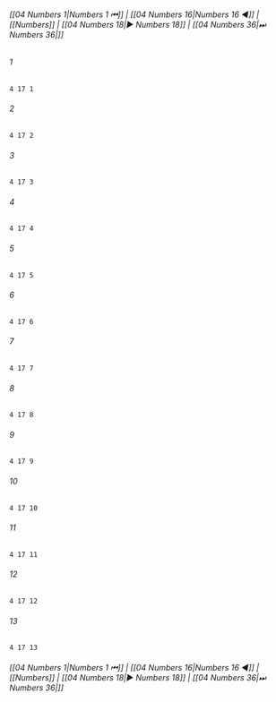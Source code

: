 
###### [[04 Numbers 1|Numbers 1 ⏮]] | [[04 Numbers 16|Numbers 16 ◀]] | [[Numbers]] | [[04 Numbers 18|▶ Numbers 18]] | [[04 Numbers 36|⏭ Numbers 36|]]

###### 1
``` verse
4 17 1 
```
###### 2
``` verse
4 17 2 
```
###### 3
``` verse
4 17 3 
```
###### 4
``` verse
4 17 4 
```
###### 5
``` verse
4 17 5 
```
###### 6
``` verse
4 17 6 
```
###### 7
``` verse
4 17 7 
```
###### 8
``` verse
4 17 8 
```
###### 9
``` verse
4 17 9 
```
###### 10
``` verse
4 17 10 
```
###### 11
``` verse
4 17 11 
```
###### 12
``` verse
4 17 12 
```
###### 13
``` verse
4 17 13 
```

###### [[04 Numbers 1|Numbers 1 ⏮]] | [[04 Numbers 16|Numbers 16 ◀]] | [[Numbers]] | [[04 Numbers 18|▶ Numbers 18]] | [[04 Numbers 36|⏭ Numbers 36|]]

